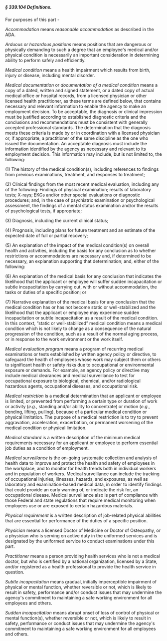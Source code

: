 ##### § 339.104 Definitions. #####

For purposes of this part -

*Accommodation* means *reasonable accommodation* as described in the ADA.

*Arduous or hazardous positions* means positions that are dangerous or physically demanding to such a degree that an employee's medical and/or physical condition is necessarily an important consideration in determining ability to perform safely and efficiently.

*Medical condition* means a health impairment which results from birth, injury or disease, including mental disorder.

*Medical documentation* or *documentation of a medical condition* means a copy of a dated, written and signed statement, or a dated copy of actual medical office or hospital records, from a licensed physician or other licensed health practitioner, as these terms are defined below, that contains necessary and relevant information to enable the agency to make an employment decision. To be acceptable, the diagnosis or clinical impression must be justified according to established diagnostic criteria and the conclusions and recommendations must be consistent with generally accepted professional standards. The determination that the diagnosis meets these criteria is made by or in coordination with a licensed physician or, if appropriate, a practitioner of the same discipline as the one who issued the documentation. An acceptable diagnosis must include the information identified by the agency as necessary and relevant to its employment decision. This information may include, but is not limited to, the following:

(1) The history of the medical condition(s), including references to findings from previous examinations, treatment, and responses to treatment;

(2) Clinical findings from the most recent medical evaluation, including any of the following: Findings of physical examination; results of laboratory tests; X-rays; EKGs and/or other special evaluations or diagnostic procedures; and, in the case of psychiatric examination or psychological assessment, the findings of a mental status examination and/or the results of psychological tests, if appropriate;

(3) Diagnosis, including the current clinical status;

(4) Prognosis, including plans for future treatment and an estimate of the expected date of full or partial recovery;

(5) An explanation of the impact of the medical condition(s) on overall health and activities, including the basis for any conclusion as to whether restrictions or accommodations are necessary and, if determined to be necessary, an explanation supporting that determination; and, either of the following:

(6) An explanation of the medical basis for any conclusion that indicates the likelihood that the applicant or employee will suffer sudden incapacitation or subtle incapacitation by carrying out, with or without accommodation, the tasks or duties of a specific position; or

(7) Narrative explanation of the medical basis for any conclusion that the medical condition has or has not become static or well-stabilized and the likelihood that the applicant or employee may experience sudden incapacitation or subtle incapacitation as a result of the medical condition. In this context, “static or well-stabilized” medical condition means a medical condition which is not likely to change as a consequence of the natural progression of the condition, such as a result of the normal aging process, or in response to the work environment or the work itself.

*Medical evaluation program* means a program of recurring medical examinations or tests established by written agency policy or directive, to safeguard the health of employees whose work may subject them or others to significant health or safety risks due to occupational or environmental exposure or demands. For example, an agency policy or directive may include medical clearances and medical surveillance to test for occupational exposure to biological, chemical, and/or radiological hazardous agents, occupational diseases, and occupational risk.

*Medical restriction* is a medical determination that an applicant or employee is limited, or prevented from performing a certain type or duration of work or activity (*e.g.,* standing and/or ability to concentrate) or motion (*e.g.,* bending, lifting, pulling), because of a particular medical condition or physical limitation. The purpose of a medical restriction is to try to prevent aggravation, acceleration, exacerbation, or permanent worsening of the medical condition or physical limitation.

*Medical standard* is a written description of the minimum medical requirements necessary for an applicant or employee to perform essential job duties as a condition of employment.

*Medical surveillance* is the on-going systematic collection and analysis of health data to improve and protect the health and safety of employees in the workplace, and to monitor for health trends both in individual workers and in population of workers. Medical surveillance can include the tracking of occupational injuries, illnesses, hazards, and exposures, as well as laboratory and examination-based medical data, in order to identify findings that could provide an early warning of, or indicate the risk for, an occupational disease. Medical surveillance also is part of compliance with those Federal and state regulations that require medical monitoring when employees use or are exposed to certain hazardous materials.

*Physical requirement* is a written description of job-related physical abilities that are essential for performance of the duties of a specific position.

*Physician* means a licensed Doctor of Medicine or Doctor of Osteopathy, or a physician who is serving on active duty in the uniformed services and is designated by the uniformed service to conduct examinations under this part.

*Practitioner* means a person providing health services who is not a medical doctor, but who is certified by a national organization, licensed by a State, and/or registered as a health professional to provide the health service in question.

*Subtle incapacitation* means gradual, initially imperceptible impairment of physical or mental function, whether reversible or not, which is likely to result in safety, performance and/or conduct issues that may undermine the agency's commitment to maintaining a safe working environment for all employees and others.

*Sudden incapacitation* means abrupt onset of loss of control of physical or mental function(s), whether reversible or not, which is likely to result in safety, performance or conduct issues that may undermine the agency's commitment to maintaining a safe working environment for all employees and others.